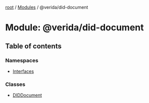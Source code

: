 [root](../README.md) / [Modules](../modules.md) / @verida/did-document

# Module: @verida/did-document

## Table of contents

### Namespaces

- [Interfaces](verida_did_document.Interfaces.md)

### Classes

- [DIDDocument](../classes/verida_did_document.DIDDocument.md)
